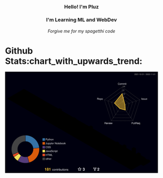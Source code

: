

<h3 align="center">Hello! I'm Pluz</h3>

<h3 align="center">I'm Learning ML and WebDev </h3>
<h6 align="center"> Forgive me for my spagetthi code</h6>

<h1>Github Stats:chart_with_upwards_trend:</h1>


![](./profile-3d-contrib/profile-night-rainbow.svg)


